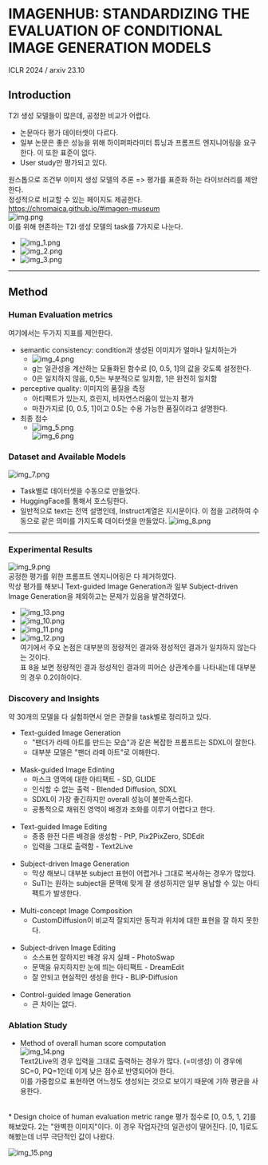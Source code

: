 IMAGENHUB: STANDARDIZING THE EVALUATION OF CONDITIONAL IMAGE GENERATION MODELS
===
ICLR 2024 / arxiv 23.10  

## Introduction
T2I 생성 모델들이 많은데, 공정한 비교가 어렵다.  
* 논문마다 평가 데이터셋이 다르다.  
* 일부 논문은 좋은 성능을 위해 하이퍼파라미터 튜닝과 프롬프트 엔지니어링을 요구한다. 이 또한 표준이 없다.    
* User study만 평가되고 있다.

원스톱으로 조건부 이미지 생성 모델의 추론 => 평가를 표준화 하는 라이브러리를 제안한다.   
정성적으로 비교할 수 있는 페이지도 제공한다.  https://chromaica.github.io/#imagen-museum  
![img.png](img.png)  
이를 위해 현존하는 T2I 생성 모델의 task를 7가지로 나눈다. 
* ![img_1.png](img_1.png)  
* ![img_2.png](img_2.png)  
* ![img_3.png](img_3.png)  

***
## Method
### Human Evaluation metrics  
여기에서는 두가지 지표를 제안한다.
* semantic consistency: condition과 생성된 이미지가 얼마나 일치하는가  
  * ![img_4.png](img_4.png)  
  * g는 일관성을 계산하는 모듈화된 함수로 [0, 0.5, 1]의 값을 갖도록 설정한다.  
  * 0은 일치하지 않음, 0,5는 부분적으로 일치함, 1은 완전히 일치함
* perceptive quality: 이미지의 품질을 측정  
  * 아티팩트가 있는지, 흐린지, 비자연스러움이 있는지 평가  
  * 마찬가지로 [0, 0.5, 1]이고 0.5는 수용 가능한 품질이라고 설명한다.  
* 최종 점수
  * ![img_5.png](img_5.png)  
![img_6.png](img_6.png)  

### Dataset and Available Models  
![img_7.png](img_7.png)  
* Task별로 데이터셋을 수동으로 만들었다.  
* HuggingFace를 통해서 호스팅한다.  
* 일반적으로 text는 전역 설명인데, Instruct계열은 지시문이다.
    이 점을 고려하여 수동으로 같은 의미를 가지도록 데이터셋을 만들었다.
    ![img_8.png](img_8.png)  
  
***
### Experimental Results  
![img_9.png](img_9.png)  
공정한 평가를 위한 프롬프트 엔지니어링은 다 제거하였다.  
막상 평가를 해보니 Text-guided Image Generation과 일부 Subject-driven Image Generation을 제외하고는 문제가 있음을 발견하였다. 
* ![img_13.png](img_13.png)  
* ![img_10.png](img_10.png)  
* ![img_11.png](img_11.png)  
* ![img_12.png](img_12.png)  
여기에서 주요 논점은 대부분의 정량적인 결과와 정성적인 결과가 일치하지 않는다는 것이다.  
표 8을 보면 정량적인 결과 정성적인 결과의 피어슨 상관계수를 나타내는데 대부분의 경우 0.2이하이다.  

### Discovery and Insights  
약 30개의 모델을 다 실험하면서 얻은 관찰을 task별로 정리하고 있다.  
* Text-guided Image Generation
  * "팬더가 라떼 아트를 만드는 모습"과 같은 복잡한 프롬프트는 SDXL이 잘한다.  
  * 대부분 모델은 "팬더 라떼 아트"로 이해한다.  
    </br>  
* Mask-guided Image Edinting
  * 마스크 영역에 대한 아티팩트 - SD, GLIDE
  * 인식할 수 없는 출력 - Blended Diffusion, SDXL
  * SDXL이 가장 좋긴하지만 overall 성능이 불만족스럽다.  
  * 공통적으로 채워진 영역이 배경과 조화를 이루기 어렵다고 한다.   
    </br> 
* Text-guided Image Editing  
  * 종종 완전 다른 배경을 생성함 - PtP, Pix2PixZero, SDEdit
  * 입력을 그대로 출력함 - Text2Live          
    </br>
* Subject-driven Image Generation
  * 막상 해보니 대부분 subject 표현이 어렵거나 그대로 복사하는 경우가 많았다.
  * SuTI는 원하는 subject을 문맥에 맞게 잘 생성하지만 일부 용납할 수 있는 아티팩트가 발생한다.        
    </br>
* Multi-concept Image Composition  
  * CustomDiffusion이 비교적 잘되지만 동작과 위치에 대한 표현을 잘 하지 못한다.      
    </br>
* Subject-driven Image Editing  
  * 소스표현 잘하지만 배경 유지 실패 - PhotoSwap  
  * 문맥을 유지하지만 눈에 띄는 아티팩트 - DreamEdit
  * 잘 안되고 현실적인 생성을 한다 - BLIP-Diffusion         
    </br>
* Control-guided Image Generation  
  * 큰 차이는 없다.

### Ablation Study  
* Method of overall human score computation   
![img_14.png](img_14.png)   
Text2Live의 경우 입력을 그대로 출력하는 경우가 많다. (=미생성)
이 경우에 SC=0, PQ=1인데 이게 낮은 점수로 반영되어야 한다.  
이를 가중합으로 표현하면 어느정도 생성되는 것으로 보이기 때문에 기하 평균을 사용한다.  
</br>
* Design choice of human evaluation metric range   
평가 점수로 [0, 0.5, 1, 2]를 해보았다. 2는 "완벽한 이미지"이다.  
이 경우 작업자간의 일관성이 떨어진다.  
[0, 1]로도 해봤는데 너무 극단적인 값이 나왔다.

![img_15.png](img_15.png)
